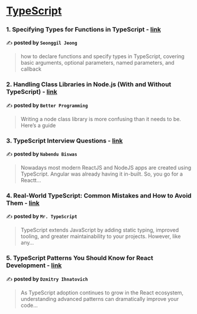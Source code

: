 
<h1><a href=https://medium.com/tag/typescript-tips/recommended target="_blank" rel="noopener noreferrer">TypeScript</a></h1>
<h3>1. Specifying Types for Functions in TypeScript - <a href="https://medium.com/@seonggil/specifying-types-for-functions-in-typescript-49d3dcb338ee" target="_blank" rel="noopener noreferrer">link</a></h3>

✍️ **posted by `Seonggil Jeong`**

<blockquote>how to declare functions and specify types in TypeScript, covering basic arguments, optional parameters, named parameters, and callback</blockquote>

<h3>2. Handling Class Libraries in Node.js (With and Without TypeScript) - <a href="https://medium.com/better-programming/handling-class-libraries-in-node-js-with-and-without-typescript-39b73b2186b6" target="_blank" rel="noopener noreferrer">link</a></h3>

✍️ **posted by `Better Programming`**

<blockquote>Writing a node class library is more confusing than it needs to be. Here’s a guide</blockquote>

<h3>3. TypeScript Interview Questions - <a href="https://medium.com/@nabendu82/typescript-interview-questions-80d4bb1e9733" target="_blank" rel="noopener noreferrer">link</a></h3>

✍️ **posted by `Nabendu Biswas`**

<blockquote>Nowadays most modern ReactJS and NodeJS apps are created using TypeScript. Angular was already having it in-built. So, you go for a Reactt…</blockquote>

<h3>4. Real-World TypeScript: Common Mistakes and How to Avoid Them - <a href="https://medium.com/@robinviktorsson/real-world-typescript-common-mistakes-and-how-to-avoid-them-847c06666cc0" target="_blank" rel="noopener noreferrer">link</a></h3>

✍️ **posted by `Mr. TypeScript`**

<blockquote>TypeScript extends JavaScript by adding static typing, improved tooling, and greater maintainability to your projects. However, like any…</blockquote>

<h3>5. TypeScript Patterns You Should Know for React Development - <a href="https://medium.com/@ignatovich.dm/typescript-patterns-you-should-know-for-react-development-d43129494027" target="_blank" rel="noopener noreferrer">link</a></h3>

✍️ **posted by `Dzmitry Ihnatovich`**

<blockquote>As TypeScript adoption continues to grow in the React ecosystem, understanding advanced patterns can dramatically improve your code…</blockquote>

